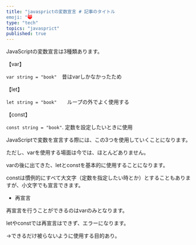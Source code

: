 ```yaml
---
title: "javasprictの変数宣言 # 記事のタイトル
emoji: "😸
type: "tech"
topics: "javasprict"
published: true
---
```


JavaScriptの変数宣言は3種類あります。

【var】

`var string = "book"`　昔はvarしかなかったため

【let】

`let string = "book"`　　ループの外でよく使用する

【const】

`const string = "book"`. 定数を設定したいときに使用

JavaScriptで変数を宣言する際には、この3つを使用していくことになります。

ただし、varを使用する場面は今では、ほとんどありません。

varの後に出てきた、letとconstを基本的に使用することになります。

constは慣例的にすべて大文字（定数を指定したい時とか）とすることもありますが、小文字でも宣言できます。


- 再宣言

再宣言を行うことができるのはvarのみとなります。

letやconstでは再宣言はできず、エラーになります。

→できるだけ被らないように使用する目的あり。
